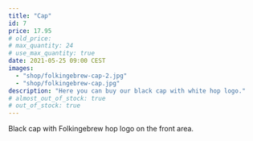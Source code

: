 ```yaml
---
title: "Cap"
id: 7
price: 17.95
# old_price:
# max_quantity: 24
# use_max_quantity: true
date: 2021-05-25 09:00 CEST
images:
  - "shop/folkingebrew-cap-2.jpg"
  - "shop/folkingebrew-cap.jpg"
description: "Here you can buy our black cap with white hop logo."
# almost_out_of_stock: true
# out_of_stock: true
---
```


Black cap with Folkingebrew hop logo on the front area.
